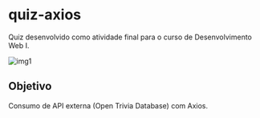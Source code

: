 # quiz-axios

Quiz desenvolvido como atividade final para o curso de Desenvolvimento Web I.

![img1](https://i.imgur.com/VnL2cCC.png)

## Objetivo

Consumo de API externa (Open Trivia Database) com Axios.

### 
